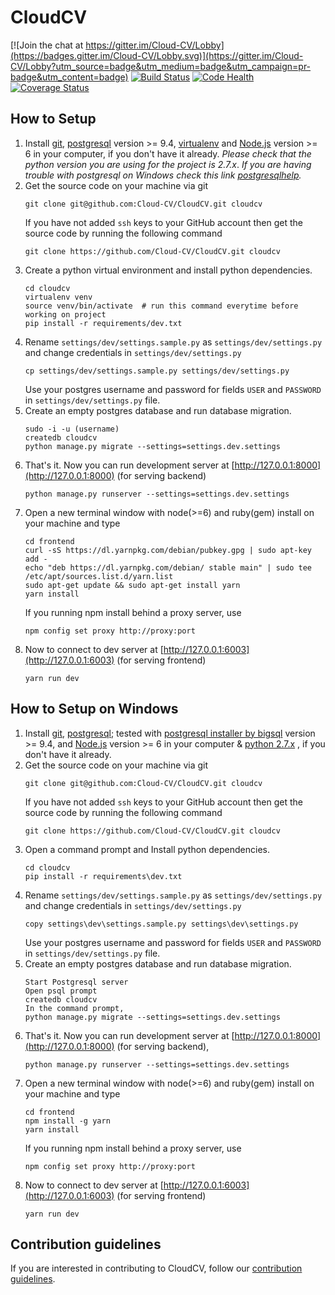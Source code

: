 # CloudCV

[![Join the chat at https://gitter.im/Cloud-CV/Lobby](https://badges.gitter.im/Cloud-CV/Lobby.svg)](https://gitter.im/Cloud-CV/Lobby?utm_source=badge&utm_medium=badge&utm_campaign=pr-badge&utm_content=badge)       [![Build Status](https://travis-ci.org/Cloud-CV/CloudCV.svg?branch=develop)](https://travis-ci.org/Cloud-CV/CloudCV)    [![Code Health](https://landscape.io/github/Cloud-CV/CloudCV/develop/landscape.svg?style=flat)](https://landscape.io/github/Cloud-CV/CloudCV/develop)    [![Coverage Status](https://coveralls.io/repos/github/Cloud-CV/CloudCV/badge.svg)](https://coveralls.io/github/Cloud-CV/CloudCV)

## How to Setup

1. Install [git](https://git-scm.com/downloads), [postgresql](https://www.postgresql.org/download/) version >= 9.4, [virtualenv](https://virtualenv.pypa.io/) and [Node.js](https://www.digitalocean.com/community/tutorials/how-to-install-node-js-with-nvm-node-version-manager-on-a-vps) version >= 6 in your computer, if you don't have it already.
*Please check that the python version you are using for the project is 2.7.x*.
*If you are having trouble with postgresql on Windows check this link [postgresqlhelp](http://bobbyong.com/blog/installing-postgresql-on-windoes/).*
2. Get the source code on your machine via git
    ```
    git clone git@github.com:Cloud-CV/CloudCV.git cloudcv
    ```
    If you have not added `ssh` keys to your GitHub account then get the source code by running the following command
    ```
    git clone https://github.com/Cloud-CV/CloudCV.git cloudcv
    ```
3. Create a python virtual environment and install python dependencies.
    ```
    cd cloudcv
    virtualenv venv
    source venv/bin/activate  # run this command everytime before working on project
    pip install -r requirements/dev.txt
    ```
4. Rename `settings/dev/settings.sample.py` as `settings/dev/settings.py` and change credentials in `settings/dev/settings.py`
    ```
    cp settings/dev/settings.sample.py settings/dev/settings.py
    ```
    Use your postgres username and password for fields `USER` and `PASSWORD` in `settings/dev/settings.py` file.
5. Create an empty postgres database and run database migration.
    ```
    sudo -i -u (username)
    createdb cloudcv
    python manage.py migrate --settings=settings.dev.settings
    ```
6. That's it. Now you can run development server at [http://127.0.0.1:8000](http://127.0.0.1:8000) (for serving backend)
    ```
    python manage.py runserver --settings=settings.dev.settings
    ```
7. Open a new terminal window with node(>=6) and ruby(gem) install on your machine and type
    ```
    cd frontend
    curl -sS https://dl.yarnpkg.com/debian/pubkey.gpg | sudo apt-key add -
    echo "deb https://dl.yarnpkg.com/debian/ stable main" | sudo tee /etc/apt/sources.list.d/yarn.list
    sudo apt-get update && sudo apt-get install yarn
    yarn install
    ```
    If you running npm install behind a proxy server, use
    ```
    npm config set proxy http://proxy:port
    ```
8. Now to connect to dev server at [http://127.0.0.1:6003](http://127.0.0.1:6003) (for serving frontend)
    ```
    yarn run dev
    ```

## How to Setup on Windows

1. Install [git](https://git-scm.com/downloads), [postgresql](https://www.postgresql.org/download/windows); tested with [postgresql installer by bigsql](https://www.openscg.com/bigsql/postgresql/installers.jsp/)  version >= 9.4, and [Node.js](https://nodejs.org/en/download/) version >= 6 in your computer & [python 2.7.x](https://www.python.org/downloads/windows/) , if you don't have it already.
2. Get the source code on your machine via git
    ```
    git clone git@github.com:Cloud-CV/CloudCV.git cloudcv
    ```
    If you have not added `ssh` keys to your GitHub account then get the source code by running the following command
    ```
    git clone https://github.com/Cloud-CV/CloudCV.git cloudcv
    ```
3. Open a command prompt and Install python dependencies.
    ```
    cd cloudcv
    pip install -r requirements\dev.txt
    ```
4. Rename `settings/dev/settings.sample.py` as `settings/dev/settings.py` and change credentials in `settings/dev/settings.py`
    ```
    copy settings\dev\settings.sample.py settings\dev\settings.py
    ```
    Use your postgres username and password for fields `USER` and `PASSWORD` in `settings/dev/settings.py` file.
5. Create an empty postgres database and run database migration.
    ```
    Start Postgresql server
	Open psql prompt
    createdb cloudcv
	In the command prompt,
    python manage.py migrate --settings=settings.dev.settings
    ```
6. That's it. Now you can run development server at [http://127.0.0.1:8000](http://127.0.0.1:8000) (for serving backend),
    ```
    python manage.py runserver --settings=settings.dev.settings
    ```
7. Open a new terminal window with node(>=6) and ruby(gem) install on your machine and type
    ```
    cd frontend
    npm install -g yarn
    yarn install
    ```
    If you running npm install behind a proxy server, use
    ```
    npm config set proxy http://proxy:port
    ```
8. Now to connect to dev server at [http://127.0.0.1:6003](http://127.0.0.1:6003) (for serving frontend)
    ```
    yarn run dev
    ```

## Contribution guidelines

If you are interested in contributing to CloudCV, follow our [contribution guidelines](https://github.com/Cloud-CV/CloudCV/blob/master/.github/CONTRIBUTING.md).

